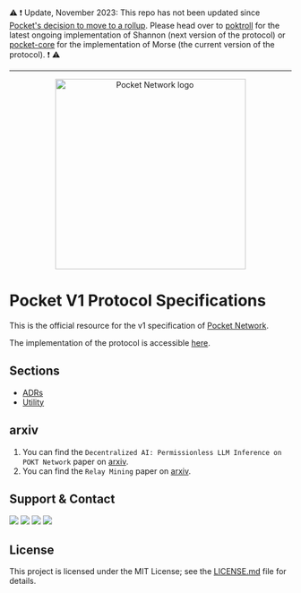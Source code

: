 ⚠️ ❗ Update, November 2023: This repo has not been updated since [Pocket's decision to move to a rollup](https://www.pokt.network/blog/pokt-network-rolling-into-the-modular-future-of-the-protocol-a-technical-deep-dive). Please head over to [poktroll](https://github.com/pokt-network/poktroll) for the latest ongoing implementation of Shannon (next version of the protocol) or [pocket-core](https://github.com/pokt-network/pocket-core) for the implementation of Morse (the current version of the protocol). ❗ ⚠️

---

<div align="center">
  <a href="https://www.pokt.network">
    <img src="https://user-images.githubusercontent.com/2219004/151564884-212c0e40-3bfa-412e-a341-edb54b5f1498.jpeg" alt="Pocket Network logo" width="340"/>
  </a>
</div>

# Pocket V1 Protocol Specifications

This is the official resource for the v1 specification of [Pocket Network](https://pokt.network).

The implementation of the protocol is accessible [here](https://github.com/pokt-network/pocket).

## Sections

- [ADRs](ADRs/README.md)
- [Utility](utility/README.md)

## arxiv

1. You can find the `Decentralized AI: Permissionless LLM Inference on POKT Network` paper on [arxiv](https://arxiv.org/abs/2405.20450).
2. You can find the `Relay Mining` paper on [arxiv](https://arxiv.org/abs/2305.10672).

## Support & Contact

<div>
  <a  href="https://twitter.com/poktnetwork" ><img src="https://img.shields.io/twitter/url/http/shields.io.svg?style=social"></a>
  <a href="https://t.me/POKTnetwork"><img src="https://img.shields.io/badge/Telegram-blue.svg"></a>
  <a href="https://www.facebook.com/POKTnetwork" ><img src="https://img.shields.io/badge/Facebook-red.svg"></a>
  <a href="https://research.pokt.network"><img src="https://img.shields.io/discourse/https/research.pokt.network/posts.svg"></a>
</div>

## License

This project is licensed under the MIT License; see the [LICENSE.md](LICENSE.md) file for details.
